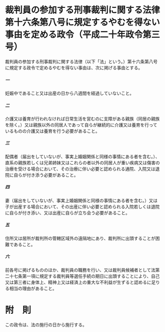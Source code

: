 # 裁判員の参加する刑事裁判に関する法律第十六条第八号に規定するやむを得ない事由を定める政令（平成二十年政令第三号）
裁判員の参加する刑事裁判に関する法律（以下「法」という。）第十六条第八号に規定する政令で定めるやむを得ない事由は、次に掲げる事由とする。
##### 一
妊娠中であること又は出産の日から八週間を経過していないこと。
##### 二
介護又は養育が行われなければ日常生活を営むのに支障がある親族（同居の親族を除く。）又は親族以外の同居人であって自らが継続的に介護又は養育を行っているものの介護又は養育を行う必要があること。
##### 三
配偶者（届出をしていないが、事実上婚姻関係と同様の事情にある者を含む。）、直系の親族若しくは兄弟姉妹又はこれらの者以外の同居人が重い疾病又は傷害の治療を受ける場合において、その治療に伴い必要と認められる通院、入院又は退院に自らが付き添う必要があること。
##### 四
妻（届出をしていないが、事実上婚姻関係と同様の事情にある者を含む。）又は子が出産する場合において、その出産に伴い必要と認められる入院若しくは退院に自らが付き添い、又は出産に自らが立ち会う必要があること。
##### 五
住所又は居所が裁判所の管轄区域外の遠隔地にあり、裁判所に出頭することが困難であること。
##### 六
前各号に掲げるもののほか、裁判員の職務を行い、又は裁判員候補者として法第二十七条第一項に規定する裁判員等選任手続の期日に出頭することにより、自己又は第三者に身体上、精神上又は経済上の重大な不利益が生ずると認めるに足りる相当の理由があること。
# 附　則
この政令は、法の施行の日から施行する。
